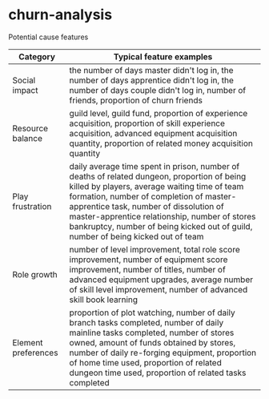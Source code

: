 # churn-analysis

Potential cause features

Category | Typical feature examples
---|---
Social impact | the number of days master didn't log in, the number of days apprentice didn't log in, the number of days couple didn't log in, number of friends, proportion of churn friends
Resource balance | guild level, guild fund, proportion of experience acquisition, proportion of skill experience acquisition, advanced equipment acquisition quantity, proportion of related money acquisition quantity
Play frustration | daily average time spent in prison, number of deaths of related dungeon, proportion of being killed by players, average waiting time of team formation, number of completion of master-apprentice task, number of dissolution of master-apprentice relationship, number of stores bankruptcy, number of being kicked out of guild, number of being kicked out of team
Role growth | number of level improvement, total role score improvement, number of equipment score improvement, number of titles, number of advanced equipment upgrades, average number of skill level improvement, number of advanced skill book learning
Element preferences | proportion of plot watching, number of daily branch tasks completed, number of daily mainline tasks completed, number of stores owned, amount of funds obtained by stores, number of daily re-forging equipment, proportion of home time used, proportion of related dungeon time used, proportion of related tasks completed

